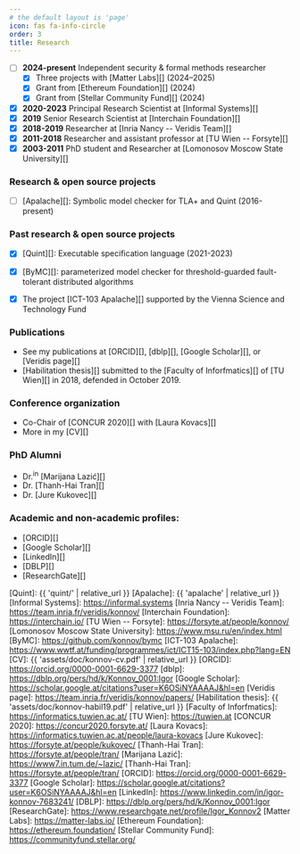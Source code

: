 ```yaml
---
# the default layout is 'page'
icon: fas fa-info-circle
order: 3
title: Research
---
```


 - [ ] **2024-present** Independent security & formal methods researcher
   - [x] Three projects with [Matter Labs][] (2024&ndash;2025)
   - [x] Grant from [Ethereum Foundation][] (2024)
   - [x] Grant from [Stellar Community Fund][] (2024)
 - [x] **2020-2023** Principal Research Scientist at [Informal Systems][]
 - [x] **2019** Senior Research Scientist at [Interchain Foundation][]
 - [x] **2018-2019** Researcher at [Inria Nancy -- Veridis Team][]
 - [x] **2011-2018** Researcher and assistant professor at [TU Wien -- Forsyte][]
 - [x] **2003-2011** PhD student and Researcher at [Lomonosov Moscow State University][]

### Research & open source projects

 - [ ] [Apalache][]: Symbolic model checker for TLA+ and Quint (2016-present)

### Past research & open source projects

 - [x] [Quint][]: Executable specification language (2021-2023)

 - [x] [ByMC][]: parameterized model checker for threshold-guarded
   fault-tolerant distributed algorithms

 - [x] The project [ICT-103 Apalache][]
   supported by the Vienna Science and Technology Fund

### Publications

 * See my publications at [ORCID][], [dblp][], [Google Scholar][],
   or [Veridis page][] 
 * [Habilitation thesis][] submitted to
    the [Faculty of Inforfmatics][] of [TU Wien][] in 2018,
    defended in October 2019.

### Conference organization

 - Co-Chair of [CONCUR 2020][] with [Laura Kovacs][]
 - More in my [CV][]

### PhD Alumni

 * Dr.<sup>in</sup> [Marijana Lazić][]
 * Dr. [Thanh-Hai Tran][]
 * Dr. [Jure Kukovec][]

### Academic and non-academic profiles:

 * [ORCID][]
 * [Google Scholar][]
 * [LinkedIn][]
 * [DBLP][]
 * [ResearchGate][]

[TLA+]: https://lamport.azurewebsites.net/tla/tla.html
[Quint]: {{ 'quint/' | relative_url }}
[Apalache]: {{ 'apalache' | relative_url }}
[Informal Systems]: https://informal.systems
[Inria Nancy -- Veridis Team]: https://team.inria.fr/veridis/konnov/
[Interchain Foundation]: https://interchain.io/
[TU Wien -- Forsyte]: https://forsyte.at/people/konnov/
[Lomonosov Moscow State University]: https://www.msu.ru/en/index.html
[ByMC]: https://github.com/konnov/bymc
[ICT-103 Apalache]: https://www.wwtf.at/funding/programmes/ict/ICT15-103/index.php?lang=EN
[CV]: {{ 'assets/doc/konnov-cv.pdf' | relative_url }}
[ORCID]: https://orcid.org/0000-0001-6629-3377
[dblp]: https://dblp.org/pers/hd/k/Konnov_0001:Igor
[Google Scholar]: https://scholar.google.at/citations?user=K6OSiNYAAAAJ&hl=en
[Veridis page]: https://team.inria.fr/veridis/konnov/papers/
[Habilitation thesis]: {{ 'assets/doc/konnov-habil19.pdf' | relative_url }}
[Faculty of Inforfmatics]: https://informatics.tuwien.ac.at/
[TU Wien]: https://tuwien.at
[CONCUR 2020]: https://concur2020.forsyte.at/
[Laura Kovacs]: https://informatics.tuwien.ac.at/people/laura-kovacs
[Jure Kukovec]: https://forsyte.at/people/kukovec/
[Thanh-Hai Tran]: https://forsyte.at/people/tran/
[Marijana Lazić]: https://www7.in.tum.de/~lazic/
[Thanh-Hai Tran]: https://forsyte.at/people/tran/
[ORCID]: https://orcid.org/0000-0001-6629-3377
[Google Scholar]: https://scholar.google.at/citations?user=K6OSiNYAAAAJ&hl=en
[LinkedIn]: https://www.linkedin.com/in/igor-konnov-7683241/
[DBLP]: https://dblp.org/pers/hd/k/Konnov_0001:Igor
[ResearchGate]: https://www.researchgate.net/profile/Igor_Konnov2
[Matter Labs]: https://matter-labs.io/
[Ethereum Foundation]: https://ethereum.foundation/
[Stellar Community Fund]: https://communityfund.stellar.org/
